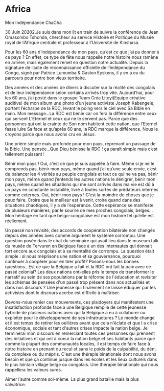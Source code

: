 # Africa
Mon Indépendance ChaCha

30 Juin 20202.Je suis dans mon lit en train de suivre la conférence de Jean Omasombo Tshonda, chercheur au service Histoire et Politique du Musée royal de l’Afrique centrale et professeur à l’Université de Kinshasa.

Pour les 60 ans d’indépendance de mon pays, qu’est ce que j’ai pu donner à ce pays ?
En effet, ce type de fête nous rappelle notre histoire nous ramène en arrière, mais également remet en question notre actualité.
Depuis la signature de l’acte de reconnaissance officielle de l’indépendance du Congo, signé par Patrice Lumumba & Gaston Eyskens, il y en a eu du parcours pour notre bon vieux territoire.

Des années et des années de dîners à discuter sur la réalité des congolais et de leur indépendance selon certains arrivés trop vite.
Aujourd’hui, pour les 60 ans, j’ai posté dans le groupe Team Créa Litoyi(Equipe créative auditive) de mon album une photo d’un jeune activiste Joseph Kabengele, portant l’écharpe de la RDC, levant le poing vers le ciel avec Sa Bible en main. Mon message…La RDC est bénie car on fera la différence entre ceux qui servent L’Eternel et ceux qui ne le servent pas. Parce que des personnes qui ont la crainte de Son nom habitent cette nation, que l’Eternel fasse luire Sa face et qu’après 60 ans, la RDC marque la différence. Nous le croyons parce que nous avons cru en Jésus.

Une prière simple mais profonde pour mon pays, reprenant un passage de la Bible.
Une pensée…Que Dieu bénisse la RDC ! ça paraît simple mais c’est tellement puissant !

Bénir mon pays ! Oui, c’est ce que je suis appelée à faire. Même si je ne le comprends pas, bénir mon pays, même quand j’ai qu’une seule envie, c’est de balancer les 4 vérités au peuple congolais et tout ce qui ne va pas, bénir mon pays, même quand j’entends les autres nations le dénigrer, bénir mon pays, même quand les situations qui me sont arrivés dans ma vie est dû à un pays en constante instabilité, livré à toutes sortes de prédateurs internes comme externes. Oui, bénir mon pays !
C’est la moindre de choses que je peux faire. Croire que le meilleur est à venir, croire quand dans des situations chaotiques, il y a de l’espérance.
Cette espérance se manifeste de plusieurs manières, par le sourire de mes proches congolais, belges…
Mon héritage en tant que belgo-congolaise est mon histoire tel qu’elle est réellement. 

Un passé non revisité, des accords de coopération bilatérale non changés depuis des années avec comme argument le système corrompu. Une question posée dans le chat du séminaire qui avait lieu dans le museum talk du musée de Tervuren en Belgique face à un des internautes qui donnait tort encore aux congolais et à sa mentalité de corrompu. 
La question était simple : si nous méprisons une nation et sa gouvernance, pourquoi continuer à coopérer pour en tirer profit?
Posons-nous les bonnes questions...Est ce que la Belgique a fait et la RDC ont fait la paix avec ce passé colonial? Les deux nations ont-elles pris le temps de transformer le narratif au sein de ses populations par la réforme de l'éducation et revisiter les schémas de pensées d'un passé trop présent dans nos actualités et dans nos discours ? Une jeunesse qui finalement se laisse éduquer par les activistes dont le discours acerbe est difficile à maîtriser.

Devons-nous renier ces mouvements, ces plaidoyers qui manifestent une insatisfaction profonde face à une Belgique remplie de cette jeunesse hybride de plusieurs nations avec qui la Belgique a eu à collaborer ou exploiter pour le développement de ses infratructures ?
Le monde change et il est temps de retirer les oeillères avant que cela n'éclate et que l
a crise économique, sociale et tant d'autres crises impacte la nation belge.
Je terminerai mon discours en remerciant toutes ces personnes qui prennent des initiatives et qui ont à coeur la nation belge et ses habitants parce que comme la plupart des communautés locales, il est temps de faire face à notre histoire en prenant du recul et sans le poids de la culpabilité, du déni, du complexe ou du mépris. 
C'est une thérapie binationale dont nous avons besoin et que ça continue jusque dans les écoles et les lieux culturels dans le plus lointain village belge ou congolais.
Une thérapie binationale qui nous rappellera les valeurs sures.

Aimer l’autre comme soi-même. La plus grand bataille mais la plus salvatrice.
